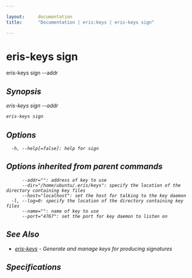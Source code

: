 ```yaml
---

layout:     documentation
title:      "Documentation | eris:keys | eris-keys sign"

---
```


# eris-keys sign

eris-keys sign --addr <address> <hash>

## Synopsis

eris-keys sign --addr <address> <hash>

```bash
eris-keys sign
```

## Options

```
  -h, --help[=false]: help for sign
```

## Options inherited from parent commands

```
      --addr="": address of key to use
      --dir="/home/ubuntu/.eris/keys": specify the location of the directory containing key files
      --host="localhost": set the host for talking to the key daemon
  -l, --log=0: specify the location of the directory containing key files
      --name="": name of key to use
      --port="4767": set the port for key daemon to listen on
```

## See Also

* [eris-keys](https://docs.erisindustries.com/documentation/eris-keys/0.11.1/eris-keys/)	 - Generate and manage keys for producing signatures

## Specifications


